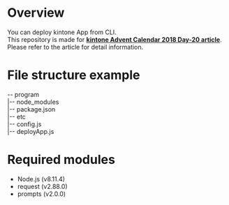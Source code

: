 # Overview
You can deploy kintone App from CLI.     
This repository is made for **[kintone Advent Calendar 2018 Day-20 article]()**.     
Please refer to the article for detail information.     

# File structure example
-- program     
  |-- node_modules     
  |-- package.json     
  |-- etc     
  |-- config.js     
  |-- deployApp.js     

# Required modules
- Node.js (v8.11.4)
- request (v2.88.0)
- prompts (v2.0.0)

